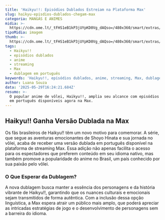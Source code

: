 ```yaml
---
title: 'Haikyu!!: Episódios Dublados Estreiam na Plataforma Max'
slug: haikyu-episdios-dublados-chegam-max
categoria: MANGÁS E ANIMES
midia: >-
  https://cdn.ome.lt/_tFHS1eB1kP3jUYpKD0Vg_dAQso=/480x360/smart/extras/conteudos/Captura_de_Tela_2025-05-29_as_13.13.42.png
tipoMidia: imagem
thumb: >-
  https://cdn.ome.lt/_tFHS1eB1kP3jUYpKD0Vg_dAQso=/480x360/smart/extras/conteudos/Captura_de_Tela_2025-05-29_as_13.13.42.png
tags:
  - Haikyu!!
  - episódios dublados
  - anime
  - streaming
  - Max
  - dublagem em português
keywords: 'Haikyu!!, episódios dublados, anime, streaming, Max, dublagem em português'
author: Luana Souza
data: '2025-05-29T16:24:21.684Z'
resumo: >-
  O popular anime de vôlei, Haikyu!!, amplia seu alcance com episódios dublados
  em português disponíveis agora na Max.
---
```


## Haikyu!! Ganha Versão Dublada na Max

Os fãs brasileiros de Haikyu!! têm um novo motivo para comemorar. A série, que segue as aventuras emocionantes de Shoyo Hinata e sua jornada no vôlei, acaba de receber uma versão dublada em português disponível na plataforma de streaming Max. Essa adição não apenas facilita o acesso para os espectadores que preferem conteúdo em seu idioma nativo, mas também promove a popularidade do anime no Brasil, um país conhecido por sua paixão pelo vôlei.

### O Que Esperar da Dublagem?

A nova dublagem busca manter a essência dos personagens e da história vibrante de Haikyu!!, garantindo que os nuances culturais e emocionais sejam transmitidos de forma autêntica. Com a inclusão dessa opção linguística, a Max espera atrair um público mais amplo, que poderá apreciar as intricadas estratégias de jogo e o desenvolvimento de personagens sem a barreira do idioma.
